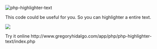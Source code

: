 <p><image src="https://cloud.githubusercontent.com/assets/13024574/8864412/e1a8a84c-315e-11e5-82a4-55fca448852f.JPG" alt="php-highlighter-text"></p>

<p>This code could be useful for you. So you can highlighter a entire text.</p>
<p><image src="https://cloud.githubusercontent.com/assets/13024574/8864427/05cecee0-315f-11e5-8a51-076219a41ead.JPG"></p>
<p>Try it online http://www.gregoryhidalgo.com/app/php/php-highlighter-text/index.php</p>
